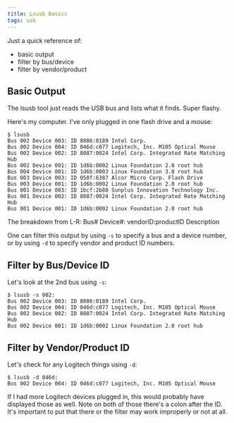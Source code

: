 ```yaml
---
title: Lsusb Basics
tags: usb
---
```


Just a quick reference of: 

* basic output
* filter by bus/device
* filter by vendor/product

## Basic Output
The lsusb tool just reads the USB bus and lists what it finds. Super flashy. 

Here's my computer. I've only plugged in one flash drive and a mouse: 
~~~
$ lsusb
Bus 002 Device 003: ID 8086:0189 Intel Corp. 
Bus 002 Device 004: ID 046d:c077 Logitech, Inc. M105 Optical Mouse
Bus 002 Device 002: ID 8087:0024 Intel Corp. Integrated Rate Matching Hub
Bus 002 Device 001: ID 1d6b:0002 Linux Foundation 2.0 root hub
Bus 004 Device 001: ID 1d6b:0003 Linux Foundation 3.0 root hub
Bus 003 Device 003: ID 058f:6387 Alcor Micro Corp. Flash Drive
Bus 003 Device 001: ID 1d6b:0002 Linux Foundation 2.0 root hub
Bus 001 Device 003: ID 1bcf:2b80 Sunplus Innovation Technology Inc. 
Bus 001 Device 002: ID 8087:0024 Intel Corp. Integrated Rate Matching Hub
Bus 001 Device 001: ID 1d6b:0002 Linux Foundation 2.0 root hub
~~~

The breakdown from L-R: 
Bus# Device#: vendorID:productID Description

One can filter this output by using `-s` to specify a bus and a device number, or by using `-d` to specify vendor and product ID numbers.

## Filter by Bus/Device ID

Let's look at the 2nd bus using `-s`: 

~~~
$ lsusb -s 002:
Bus 002 Device 003: ID 8086:0189 Intel Corp. 
Bus 002 Device 004: ID 046d:c077 Logitech, Inc. M105 Optical Mouse
Bus 002 Device 002: ID 8087:0024 Intel Corp. Integrated Rate Matching Hub
Bus 002 Device 001: ID 1d6b:0002 Linux Foundation 2.0 root hub
~~~

## Filter by Vendor/Product ID

Let's check for any Logitech things using `-d`: 

~~~
$ lsusb -d 046d:
Bus 002 Device 004: ID 046d:c077 Logitech, Inc. M105 Optical Mouse
~~~

If I had more Logitech devices plugged in, this would probably have displayed those as well. Note on both of those there's a colon after the ID. It's important to put that there or the filter may work improperly or not at all. 




